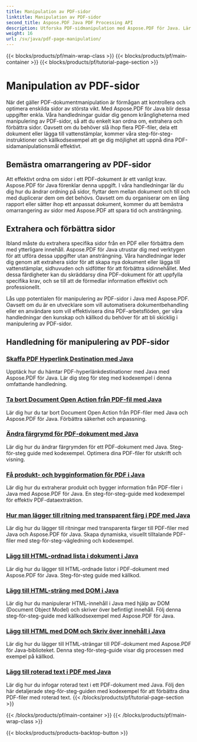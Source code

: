 ```yaml
---
title: Manipulation av PDF-sidor
linktitle: Manipulation av PDF-sidor
second_title: Aspose.PDF Java PDF Processing API
description: Utforska PDF-sidmanipulation med Aspose.PDF för Java. Lär dig att ordna om, extrahera och förbättra PDF-sidor utan ansträngning.
weight: 16
url: /sv/java/pdf-page-manipulation/
---
```


{{< blocks/products/pf/main-wrap-class >}}
{{< blocks/products/pf/main-container >}}
{{< blocks/products/pf/tutorial-page-section >}}

# Manipulation av PDF-sidor


När det gäller PDF-dokumentmanipulation är förmågan att kontrollera och optimera enskilda sidor av största vikt. Med Aspose.PDF för Java blir dessa uppgifter enkla. Våra handledningar guidar dig genom krångligheterna med manipulering av PDF-sidor, så att du enkelt kan ordna om, extrahera och förbättra sidor. Oavsett om du behöver slå ihop flera PDF-filer, dela ett dokument eller lägga till vattenstämplar, kommer våra steg-för-steg-instruktioner och källkodsexempel att ge dig möjlighet att uppnå dina PDF-sidamanipulationsmål effektivt.

## Bemästra omarrangering av PDF-sidor

Att effektivt ordna om sidor i ett PDF-dokument är ett vanligt krav. Aspose.PDF för Java förenklar denna uppgift. I våra handledningar lär du dig hur du ändrar ordning på sidor, flyttar dem mellan dokument och till och med duplicerar dem om det behövs. Oavsett om du organiserar om en lång rapport eller sätter ihop ett anpassat dokument, kommer du att bemästra omarrangering av sidor med Aspose.PDF att spara tid och ansträngning.

## Extrahera och förbättra sidor

Ibland måste du extrahera specifika sidor från en PDF eller förbättra dem med ytterligare innehåll. Aspose.PDF för Java utrustar dig med verktygen för att utföra dessa uppgifter utan ansträngning. Våra handledningar leder dig genom att extrahera sidor för att skapa nya dokument eller lägga till vattenstämplar, sidhuvuden och sidfötter för att förbättra sidinnehållet. Med dessa färdigheter kan du skräddarsy dina PDF-dokument för att uppfylla specifika krav, och se till att de förmedlar information effektivt och professionellt.

Lås upp potentialen för manipulering av PDF-sidor i Java med Aspose.PDF. Oavsett om du är en utvecklare som vill automatisera dokumentbehandling eller en användare som vill effektivisera dina PDF-arbetsflöden, ger våra handledningar den kunskap och källkod du behöver för att bli skicklig i manipulering av PDF-sidor.

## Handledning för manipulering av PDF-sidor
### [Skaffa PDF Hyperlink Destination med Java](./get-pdf-hyperlink-destination-using-java/)
Upptäck hur du hämtar PDF-hyperlänkdestinationer med Java med Aspose.PDF för Java. Lär dig steg för steg med kodexempel i denna omfattande handledning.
### [Ta bort Document Open Action från PDF-fil med Java](./remove-document-open-action-from-pdf-file-using-java/)
Lär dig hur du tar bort Document Open Action från PDF-filer med Java och Aspose.PDF för Java. Förbättra säkerhet och anpassning.
### [Ändra färgrymd för PDF-dokument med Java](./change-color-space-of-pdf-document-using-java/)
Lär dig hur du ändrar färgrymden för ett PDF-dokument med Java. Steg-för-steg guide med kodexempel. Optimera dina PDF-filer för utskrift och visning.
### [Få produkt- och bygginformation för PDF i Java](./get-product-and-build-information-of-pdf-in-java/)
Lär dig hur du extraherar produkt och bygger information från PDF-filer i Java med Aspose.PDF för Java. En steg-för-steg-guide med kodexempel för effektiv PDF-dataextraktion.
### [Hur man lägger till ritning med transparent färg i PDF med Java](./how-to-add-drawing-with-transparent-color-in-pdf-using-java/)
Lär dig hur du lägger till ritningar med transparenta färger till PDF-filer med Java och Aspose.PDF för Java. Skapa dynamiska, visuellt tilltalande PDF-filer med steg-för-steg-vägledning och kodexempel.
### [Lägg till HTML-ordnad lista i dokument i Java](./add-html-ordered-list-into-documents-in-java/)
Lär dig hur du lägger till HTML-ordnade listor i PDF-dokument med Aspose.PDF för Java. Steg-för-steg guide med källkod.
### [Lägg till HTML-sträng med DOM i Java](./add-html-string-using-dom-in-java/)
Lär dig hur du manipulerar HTML-innehåll i Java med hjälp av DOM (Document Object Model) och skriver över befintligt innehåll. Följ denna steg-för-steg-guide med källkodsexempel med Aspose.PDF för Java.
### [Lägg till HTML med DOM och Skriv över innehåll i Java](./add-html-using-dom-and-overwrite-content-in-java/)
Lär dig hur du lägger till HTML-strängar till PDF-dokument med Aspose.PDF för Java-biblioteket. Denna steg-för-steg-guide visar dig processen med exempel på källkod.
### [Lägg till roterad text i PDF med Java](./add-rotated-text-in-pdf-using-java/)
Lär dig hur du infogar roterad text i ett PDF-dokument med Java. Följ den här detaljerade steg-för-steg-guiden med kodexempel för att förbättra dina PDF-filer med roterad text.
{{< /blocks/products/pf/tutorial-page-section >}}

{{< /blocks/products/pf/main-container >}}
{{< /blocks/products/pf/main-wrap-class >}}

{{< blocks/products/products-backtop-button >}}
